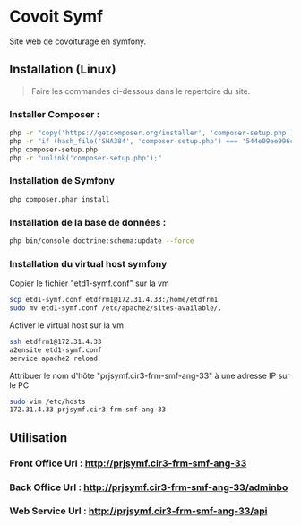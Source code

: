 # Covoit Symf
Site web de covoiturage en symfony.

## Installation (Linux)

> Faire les commandes ci-dessous dans le repertoire du site.

### Installer Composer :

```bash
php -r "copy('https://getcomposer.org/installer', 'composer-setup.php');"
php -r "if (hash_file('SHA384', 'composer-setup.php') === '544e09ee996cdf60ece3804abc52599c22b1f40f4323403c44d44fdfdd586475ca9813a858088ffbc1f233e9b180f061') { echo 'Installer verified'; } else { echo 'Installer corrupt'; unlink('composer-setup.php'); } echo PHP_EOL;"
php composer-setup.php
php -r "unlink('composer-setup.php');"
```

### Installation de Symfony

```bash
php composer.phar install
```

### Installation de la base de données :

```bash
php bin/console doctrine:schema:update --force
```
### Installation du virtual host symfony

Copier le fichier "etd1-symf.conf" sur la vm
```bash
scp etd1-symf.conf etdfrm1@172.31.4.33:/home/etdfrm1
sudo mv etd1-symf.conf /etc/apache2/sites-available/.
```
Activer le virtual host sur la vm
```bash
ssh etdfrm1@172.31.4.33
a2ensite etd1-symf.conf
service apache2 reload
```
Attribuer le nom d'hôte "prjsymf.cir3-frm-smf-ang-33" à une adresse IP sur le PC
```bash
sudo vim /etc/hosts
172.31.4.33 prjsymf.cir3-frm-smf-ang-33
```

## Utilisation

### Front Office Url : http://prjsymf.cir3-frm-smf-ang-33

### Back Office Url : http://prjsymf.cir3-frm-smf-ang-33/adminbo

### Web Service Url : http://prjsymf.cir3-frm-smf-ang-33/api
